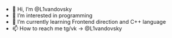 - 👋 Hi, I’m @L1vandovsky
- 👀 I’m interested in programming 
- 🌱 I’m currently learning Frontend direction and C++ language
- 📫 How to reach me tg/vk -> @L1vandovsky


<!---
L1vandovsky/L1vandovsky is a ✨ special ✨ repository because its `README.md` (this file) appears on your GitHub profile.
You can click the Preview link to take a look at your changes.
--->
